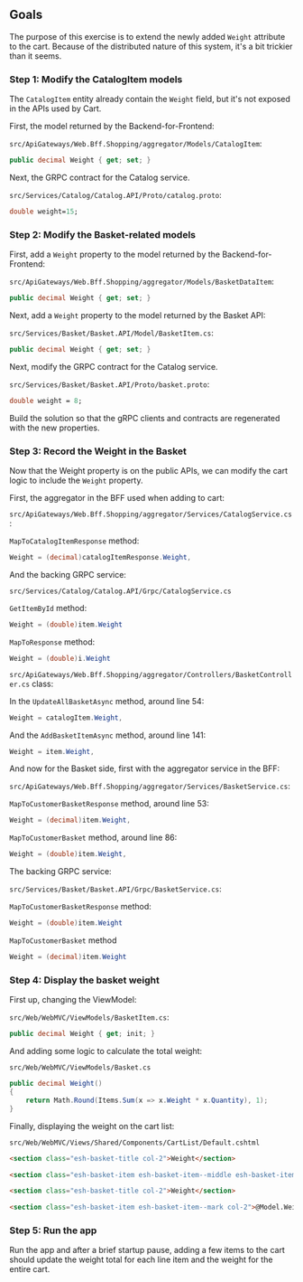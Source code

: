 
## Goals

The purpose of this exercise is to extend the newly added `Weight` attribute to the cart. Because of the distributed nature of this system, it's a bit trickier than it seems.

### Step 1: Modify the CatalogItem models

The `CatalogItem` entity already contain the `Weight` field, but it's not exposed in the APIs used by Cart.

First, the model returned by the Backend-for-Frontend:

`src/ApiGateways/Web.Bff.Shopping/aggregator/Models/CatalogItem`:

```csharp
public decimal Weight { get; set; }
```

Next, the GRPC contract for the Catalog service.

`src/Services/Catalog/Catalog.API/Proto/catalog.proto`:

```proto
double weight=15;
```

### Step 2: Modify the Basket-related models

First, add a `Weight` property to the model returned by the Backend-for-Frontend:

`src/ApiGateways/Web.Bff.Shopping/aggregator/Models/BasketDataItem`:

```csharp
public decimal Weight { get; set; }
```

Next, add a `Weight` property to the model returned by the Basket API:

`src/Services/Basket/Basket.API/Model/BasketItem.cs`:

```csharp
public decimal Weight { get; set; }
```

Next, modify the GRPC contract for the Catalog service.

`src/Services/Basket/Basket.API/Proto/basket.proto`:

```proto
double weight = 8;
```

Build the solution so that the gRPC clients and contracts are regenerated with the new properties.

### Step 3: Record the Weight in the Basket

Now that the Weight property is on the public APIs, we can modify the cart logic to include the `Weight` property.

First, the aggregator in the BFF used when adding to cart:

`src/ApiGateways/Web.Bff.Shopping/aggregator/Services/CatalogService.cs`:

`MapToCatalogItemResponse` method:

```csharp
Weight = (decimal)catalogItemResponse.Weight,
```

And the backing GRPC service:

`src/Services/Catalog/Catalog.API/Grpc/CatalogService.cs`

`GetItemById` method:

```csharp
Weight = (double)item.Weight
```

`MapToResponse` method:

```csharp
Weight = (double)i.Weight
```


`src/ApiGateways/Web.Bff.Shopping/aggregator/Controllers/BasketController.cs` class:

In the `UpdateAllBasketAsync` method, around line 54:

```csharp
Weight = catalogItem.Weight,
```

And the `AddBasketItemAsync` method, around line 141:

```csharp
Weight = item.Weight,
```

And now for the Basket side, first with the aggregator service in the BFF:


`src/ApiGateways/Web.Bff.Shopping/aggregator/Services/BasketService.cs`:

`MapToCustomerBasketResponse` method, around line 53:

```csharp
Weight = (decimal)item.Weight,
```

`MapToCustomerBasket` method, around line 86:

```csharp
Weight = (double)item.Weight,
```

The backing GRPC service:

`src/Services/Basket/Basket.API/Grpc/BasketService.cs`:

`MapToCustomerBasketResponse` method:

```csharp
Weight = (double)item.Weight
```

`MapToCustomerBasket` method

```csharp
Weight = (decimal)item.Weight
```

### Step 4: Display the basket weight

First up, changing the ViewModel:


`src/Web/WebMVC/ViewModels/BasketItem.cs`:

```csharp
public decimal Weight { get; init; }
```

And adding some logic to calculate the total weight:

`src/Web/WebMVC/ViewModels/Basket.cs`

```csharp
public decimal Weight()
{
    return Math.Round(Items.Sum(x => x.Weight * x.Quantity), 1);
}
```

Finally, displaying the weight on the cart list:

`src/Web/WebMVC/Views/Shared/Components/CartList/Default.cshtml`

```html
<section class="esh-basket-title col-2">Weight</section>
```

```html
<section class="esh-basket-item esh-basket-item--middle esh-basket-item--mark col-2">@Math.Round(item.Quantity * item.Weight, 1).ToString("N1")g</section>
```

```html
<section class="esh-basket-title col-2">Weight</section>
```

```html
<section class="esh-basket-item esh-basket-item--mark col-2">@Model.Weight().ToString("N1") g</section>
```

### Step 5: Run the app

Run the app and after a brief startup pause, adding a few items to the cart should update the weight total for each line item and the weight for the entire cart.
